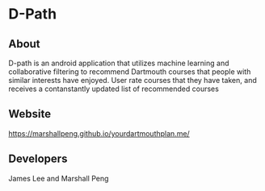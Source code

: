 # D-Path

## About
D-path is an android application that utilizes machine learning and collaborative filtering to recommend Dartmouth courses that people with similar interests have enjoyed. User rate courses that they have taken, and receives a contanstantly updated list of recommended courses

## Website
https://marshallpeng.github.io/yourdartmouthplan.me/

## Developers
James Lee and Marshall Peng